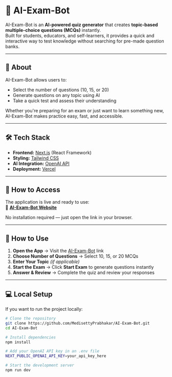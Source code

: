 # 🤖 AI-Exam-Bot

AI-Exam-Bot is an **AI-powered quiz generator** that creates **topic-based multiple-choice questions (MCQs)** instantly.  
Built for students, educators, and self-learners, it provides a quick and interactive way to test knowledge without searching for pre-made question banks.

---

## 📖 About
AI-Exam-Bot allows users to:
- Select the number of questions (10, 15, or 20)
- Generate questions on any topic using AI
- Take a quick test and assess their understanding

Whether you're preparing for an exam or just want to learn something new, AI-Exam-Bot makes practice easy, fast, and accessible.

---

## 🛠 Tech Stack
- **Frontend:** [Next.js](https://nextjs.org/) (React Framework)
- **Styling:** [Tailwind CSS](https://tailwindcss.com/)
- **AI Integration:** [OpenAI API](https://platform.openai.com/)
- **Deployment:** [Vercel](https://vercel.com/)

---

## 🚀 How to Access
The application is live and ready to use:  
🔗 **[AI-Exam-Bot Website](https://ai-exam-bot.vercel.app/)**

No installation required — just open the link in your browser.

---

## 📌 How to Use
1. **Open the App** → Visit the [AI-Exam-Bot](https://ai-exam-bot.vercel.app/) link  
2. **Choose Number of Questions** → Select 10, 15, or 20 MCQs  
3. **Enter Your Topic** *(if applicable)*  
4. **Start the Exam** → Click **Start Exam** to generate questions instantly  
5. **Answer & Review** → Complete the quiz and review your responses  

---

## 💻 Local Setup
If you want to run the project locally:

```bash
# Clone the repository
git clone https://github.com/MedisettyPrabhakar/AI-Exam-Bot.git
cd AI-Exam-Bot

# Install dependencies
npm install

# Add your OpenAI API key in an .env file
NEXT_PUBLIC_OPENAI_API_KEY=your_api_key_here

# Start the development server
npm run dev
